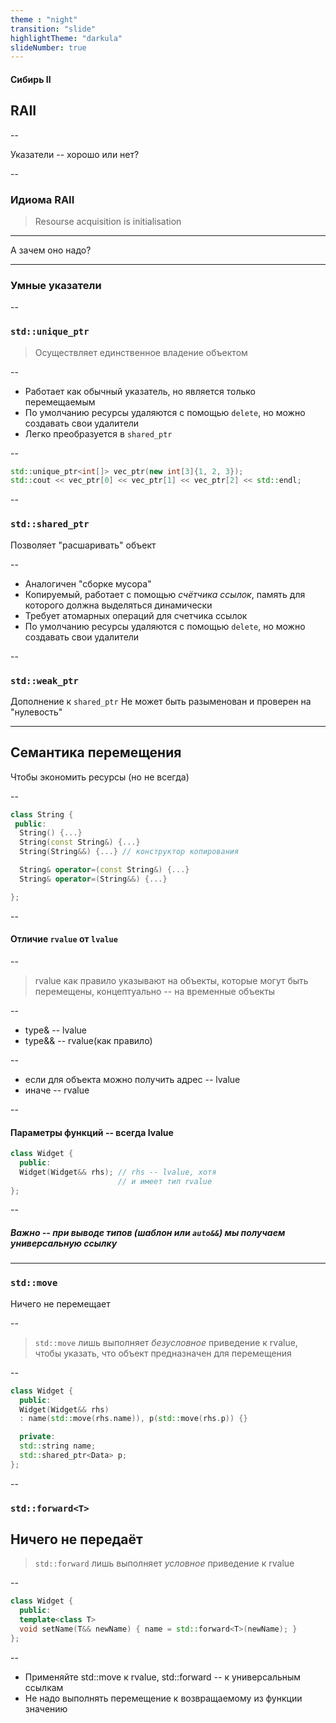 ```yaml
---
theme : "night"
transition: "slide"
highlightTheme: "darkula"
slideNumber: true
---
```

<style type="text/css">
  .reveal pre code {
    font-size: 1em;
    line-height: 1.2;
    height: 200%;
    max-height: 1000% !important;
  }
  .reveal section p {
    display: inline-block;
    font-size: 0.9em;
    line-height: 1em;
    vertical-align: top;
  }

  .reveal section li {
    font-size: 0.9em;
    line-height: 1em;
    vertical-align: top;
  }

  .reveal section table {
    display: inline-block;
    font-size: 0.7em;
    line-height: 1.2em;
    vertical-align: top;
  }

</style>

#### Сибирь II
## RAII

--

Указатели -- хорошо или нет?

--

### Идиома RAII
> Resourse acquisition is initialisation

---

А зачем оно надо?

---

### Умные указатели

--

### `std::unique_ptr`
> Осуществляет единственное владение объектом

--

* Работает как обычный указатель, но является только перемещаемым
* По умолчанию ресурсы удаляются с помощью `delete`, но можно создавать свои удалители
* Легко преобразуется в `shared_ptr`

--

```cpp
std::unique_ptr<int[]> vec_ptr(new int[3]{1, 2, 3});
std::cout << vec_ptr[0] << vec_ptr[1] << vec_ptr[2] << std::endl;
```

--

### `std::shared_ptr`
Позволяет "расшаривать" объект

--

* Аналогичен "сборке мусора"
* Копируемый, работает с помощью *счётчика ссылок*, память для которого должна выделяться динамически
* Требует атомарных операций для счетчика ссылок
* По умолчанию ресурсы удаляются с помощью `delete`, но можно создавать свои удалители

--

### `std::weak_ptr`
Дополнение к `shared_ptr`
Не может быть разыменован и проверен на "нулевость"

---

## Семантика перемещения
Чтобы экономить ресурсы (но не всегда)

--

```cpp
class String {
 public:
  String() {...}
  String(const String&) {...}
  String(String&&) {...} // конструктор копирования

  String& operator=(const String&) {...}
  String& operator=(String&&) {...}

};
```

--

#### Отличие `rvalue` от `lvalue`

--

> rvalue как правило указывают на объекты, которые могут быть перемещены, концептуально -- на временные объекты

--

* type& -- lvalue
* type&& -- rvalue(как правило)

--

* если для объекта можно получить адрес -- lvalue
* иначе -- rvalue

--

#### Параметры функций -- всегда lvalue

```cpp
class Widget {
  public:
  Widget(Widget&& rhs); // rhs -- lvalue, хотя 
                        // и имеет тип rvalue
};
```

--

##### Важно -- при выводе типов (шаблон или `auto&&`) мы получаем *универсальную ссылку* 

---

### `std::move`
Ничего не перемещает

--

> `std::move` лишь выполняет *безусловное* приведение к rvalue, чтобы указать, что объект предназначен для перемещения  

--

```cpp
class Widget {
  public:
  Widget(Widget&& rhs)
  : name(std::move(rhs.name)), p(std::move(rhs.p)) {}

  private:
  std::string name;
  std::shared_ptr<Data> p;
};
```

--

### `std::forward<T>`
Ничего не передаёт
--

> `std::forward` лишь выполняет *условное* приведение к rvalue  

--

```cpp
class Widget {
  public:
  template<class T>
  void setName(T&& newName) { name = std::forward<T>(newName); }
};
```

--

* Применяйте std::move к rvalue, std::forward -- к универсальным ссылкам
* Не надо выполнять перемещение к возвращаемому из функции значению
